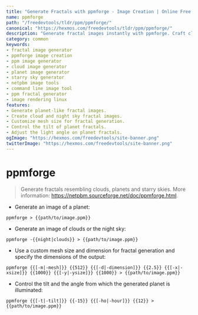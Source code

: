 ```yaml
---
title: "Generate Fractals with ppmforge - Image Creation | Online Free DevTools by Hexmos"
name: ppmforge
path: "/freedevtools/tldr/ppm/ppmforge/"
canonical: "https://hexmos.com/freedevtools/tldr/ppm/ppmforge/"
description: "Generate fractal images instantly with ppmforge. Craft clouds, planets, and starry skies using command line options for image creation. Free online tool, no registration required."
category: common
keywords:
- fractal image generator
- ppmforge image creation
- ppm image generator
- cloud image generator
- planet image generator
- starry sky generator
- netpbm image tools
- command line image tool
- ppm fractal generator
- image rendering linux
features:
- Generate planet-like fractal images.
- Create cloud and night sky fractal images.
- Customize mesh size for fractal generation.
- Control the tilt of planet fractals.
- Adjust the light angle on planet fractals.
ogImage: "https://hexmos.com/freedevtools/site-banner.png"
twitterImage: "https://hexmos.com/freedevtools/site-banner.png"
---
```


# ppmforge

> Generate fractals resembling clouds, planets and starry skies.
> More information: <https://netpbm.sourceforge.net/doc/ppmforge.html>.

- Generate an image of a planet:

`ppmforge > {{path/to/image.ppm}}`

- Generate an image of clouds or the night sky:

`ppmforge -{{night|clouds}} > {{path/to/image.ppm}}`

- Use a custom mesh size and dimension for fractal generation and specify the dimensions of the output:

`ppmforge {{[-m|-mesh]}} {{512}} {{[-d|-dimension]}} {{2.5}} {{[-x|-xsize]}} {{1000}} {{[-y|-ysize]}} {{1000}} > {{path/to/image.ppm}}`

- Control the tilt and the angle from which the generated planet is illuminated:

`ppmforge {{[-t|-tilt]}} {{-15}} {{[-ho|-hour]}} {{12}} > {{path/to/image.ppm}}`
